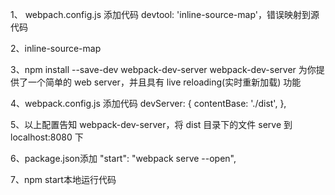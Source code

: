 1、 webpach.config.js 添加代码 devtool: 'inline-source-map'，错误映射到源代码

2、inline-source-map


3、npm install --save-dev webpack-dev-server webpack-dev-server 为你提供了一个简单的 web server，并且具有 live reloading(实时重新加载) 功能

4、webpack.config.js 添加代码
 devServer: {
    contentBase: './dist',
  },

5、以上配置告知 webpack-dev-server，将 dist 目录下的文件 serve 到 localhost:8080 下

6、package.json添加 "start": "webpack serve --open",

7、npm start本地运行代码

